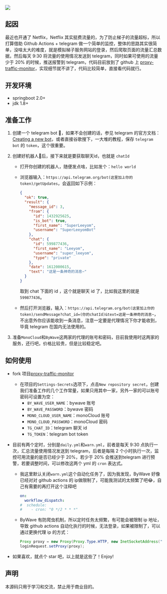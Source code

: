 ![](https://raw.githubusercontent.com/superleeyom/blog/main/img/20210131124723.png)

## 起因

最近也开通了 Netflix，Netflix 其实挺费流量的，为了防止梯子的流量超标，所以打算借助 Github Actions + telegram 做一个简单的监控，整体的思路其实很简单，没啥太大的难度，就是模拟梯子服务网站的登录，然后爬取页面的流量汇总数据，然后每天 9:30 将流量的使用情况发送到 telegram，同时如果可使用的流量少于 20% 的时候，推送报警到 telegram，代码目前放到了 github 上 [proxy-traffic-monitor](https://github.com/superleeyom/proxy-traffic-monitor)，实现细节就不讲了，代码比较简单，直接看代码就行。

## 开发环境

- springboot 2.0+
- jdk 1.8+

## 准备工作

1. 创建一个 telegram bot 🤖，如果不会创建的话，参见 telegram 的官方文档：[Creating a new bot](https://core.telegram.org/bots#6-botfather)，或者直接谷歌搜下，一大堆的教程，保存 `telegram bot` 的 `token`，这个很重要。

2. 创建好机器人🤖后，接下来就是要获取聊天id，也就是 `chatId`

    - 打开你创建的机器人，随便发点啥，比如发个：`hello world`

    - 浏览器输入：`https://api.telegram.org/bot(这里加上你的token)/getUpdates`，会返回如下示例：

      ```json
      {
        "ok": true,
        "result": {
          "message_id": 3,
          "from": {
            "id": 1432925625,
            "is_bot": true,
            "first_name": "SuperLeeyom",
            "username": "SuperLeeyomBot"
          },
          "chat": {
            "id": 599877436,
            "first_name": "Leeyom",
            "username": "super_leeyom",
            "type": "private"
          },
          "date": 1612000615,
          "text": "这是一条神奇的消息~"
        }
      }
      ```

      取到 chat 下面的 id ，这个就是聊天 id 了，比如我这里的就是 `599877436`。

    - 然后打开浏览器，输入：`https://api.telegram.org/bot(这里加上你的token)/sendMessage?chat_id=(你的chatId)&text=这是一条神奇的消息~`，不出意外你应该能收到一条消息，注意一定要是代理情况下你才能收到，毕竟 telegram 在国内无法使用的。

3. 准备`MonoCloud`和`ByWave`这两家的代理的账号和密码，目前我使用时这两家的服务，还行吧，价格比较贵，但是比较稳定吧。

## 如何使用

- fork 项目[proxy-traffic-monitor](https://github.com/superleeyom/proxy-traffic-monitor)

  - 在项目的`Settings-Secrets`选项下，点击`New repository secret`，创建我们准备工作的几个工作常量，如果只用其中一家，另外一家的可以账号密码可设置为空：
     - `BY_WAVE_USER_NAME`：bywave 账号
     - `BY_WAVE_PASSWORD`：bywave 密码
     - `MONO_CLOUD_USER_NAME`：monoCloud 账号
     - `MONO_CLOUD_PASSWORD`：monoCloud 密码
     - `TG_CHAT_ID`：telegram 聊天 id
     - `TG_TOKEN`：telegram bot token

- 目前有两个定时，分别是`daily.yml`和`warn.yml`，前者是每天 9:30 点执行一次，汇总流量使用情况发送到 telegram，后者是每隔 2 个小时执行一次，监控可用流量的是否已经少于 20%，若少于 20% 会推送到telegram 进行预警，若要调整时间，可以修改这两个 yml 的 `cron` 表达式。

  - 我这里默认关闭`warn.yml`这个自动化任务了，因为我发现，ByWave 好像已经对对 github actions 的 ip做限制了，可能我测试的太频繁了吧😂，自己有需要的再打开这个注释吧

     ```yml
     on:
       workflow_dispatch:
     #  schedule:
     #    - cron: "0 */2 * * *"
     ```

  - ByWave 有防爬虫机制，所以定时任务太频繁，有可能会被限制 ip 地址，导致 github actions 自动化执行的时候，无法登录，如果被限制了，可以通过更换代理 ip 的方式：

     ```java
     Proxy proxy = new Proxy(Proxy.Type.HTTP, new InetSocketAddress("xxx.xxx.xxx.xxx", 80));
     loginRequest.setProxy(proxy);
     ```

- 如果喜欢，就点个 star 吧，以上就是这些了！Enjoy!

## 声明

本源码只用于学习和交流，禁止用于商业目的。

